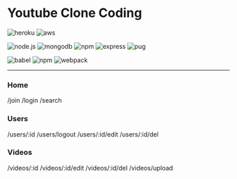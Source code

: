 # Youtube Clone Coding

![heroku](https://img.shields.io/badge/Heroku-430098?style=for-the-badge&logo=heroku&logoColor=white)
![aws](https://img.shields.io/badge/Amazon_AWS-FF9900?style=for-the-badge&logo=amazonaws&logoColor=white)

![node.js](https://img.shields.io/badge/Node.js-339933?style=for-the-badge&logo=nodedotjs&logoColor=white)
![mongodb](https://img.shields.io/badge/MongoDB-4EA94B?style=for-the-badge&logo=mongodb&logoColor=white)
![npm](https://img.shields.io/badge/npm-CB3837?style=for-the-badge&logo=npm&logoColor=white)
![express](https://img.shields.io/badge/Express.js-000000?style=for-the-badge&logo=express&logoColor=white)
![pug](https://img.shields.io/badge/Pug-E3C29B?style=for-the-badge&logo=pug&logoColor=black)

![babel](https://img.shields.io/badge/Babel-F9DC3E?style=for-the-badge&logo=babel&logoColor=white)
![npm](https://img.shields.io/badge/nodemon-CB4837?style=for-the-badge&logo=npm&logoColor=white)
![webpack](https://img.shields.io/badge/Webpack-8DD6F9?style=for-the-badge&logo=Webpack&logoColor=white)

---

### Home

/join
/login
/search

### Users

/users/:id
/users/logout
/users/:id/edit
/users/:id/del

### Videos

/videos/:id
/videos/:id/edit
/videos/:id/del
/videos/upload
